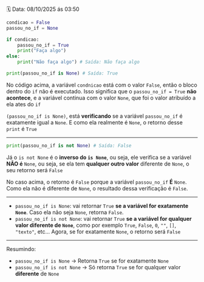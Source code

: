 🗓️ Data: 08/10/2025 ás 03:50

```python
condicao = False
passou_no_if = None
  
if condicao:
	passou_no_if = True
	print("Faça algo")
else:
	print("Não faça algo") # Saída: Não faça algo
	
print(passou_no_if is None) # Saída: True
```

No código acima, a variável `condnicao` está com o valor `False`, então o bloco dentro do `if` não é executado. Isso significa que o `passou_no_if = True` **não acontece**, e a variável continua com o valor `None`, que foi o valor atribuído a ela ates do `if`

`(passou_no_if is None)`, está **verificando** se a variável `passou_no_if` é exatamente igual a `None`. E como ela realmente é `None`, o retorno desse `print` é `True`

---

```python
print(passou_no_if is not None) # Saída: False
```


Já o `is not None` é o **inverso do `is None`**, ou seja, ele verifica se a variável **NÃO é** `None`, ou seja, se ela tem **qualquer outro valor** diferente de `None`, o seu retorno será `False`

No caso acima, o retorno é `False` porque a variável `passou_no_if` **É** `None`. Como ela não é diferente de `None`, o resultado dessa verificação é `False`.

---

* `passou_no_if is None`: vai retornar `True` **se a variável for exatamente `None`**. Caso ela não seja `None`, retorna `False`.
* `passou_no_if is not None`: vai retornar `True` **se a variável for qualquer valor diferente de `None`**, como por exemplo `True`, `False`, `0`, `""`, `[]`, `"texto"`, etc... Agora, se for exatamente `None`, o retorno será `False`

---

Resumindo: 

* `passou_no_if is None` → Retorna `True` se for exatamente `None`
* `passou_no_if is not None` → Só retorna `True` se for qualquer valor **diferente** de `None`